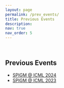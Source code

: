 ```yaml
---
layout: page
permalink: /prev_events/
title: Previous Events
description: 
nav: true
nav_order: 5
---
```


<br>

## Previous Events

* [SPIGM @ ICML 2024](https://spigmworkshop2024.github.io/)
* [SPIGM @ ICML 2023](https://spigmworkshop.github.io/)